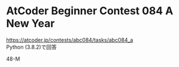 # AtCoder Beginner Contest 084 A New Year  
https://atcoder.jp/contests/abc084/tasks/abc084_a  
Python (3.8.2)で回答  

48-M

